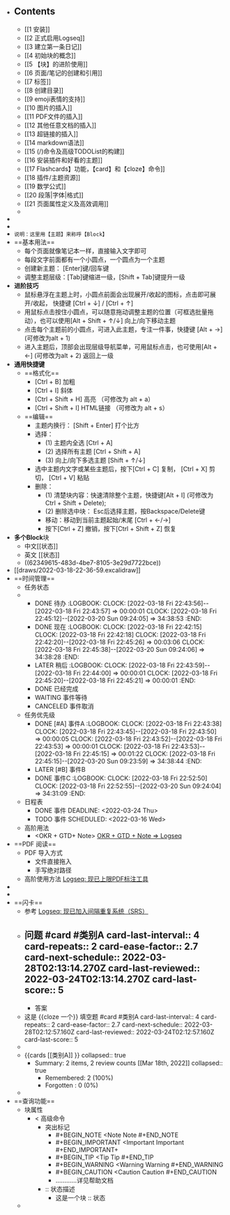 - ## Contents
	- [[1 安装]]
	- [[2 正式启用Logseq]]
	- [[3 建立第一条日记]]
	- [[4 初始块的概念]]
	- [[5 【块】的进阶使用]]
	- [[6 页面/笔记的创建和引用]]
	- [[7 标签]]
	- [[8 创建目录]]
	- [[9 emoji表情的支持]]
	- [[10 图片的插入]]
	- [[11 PDF文件的插入]]
	- [[12 其他任意文档的插入]]
	- [[13 超链接的插入]]
	- [[14 markdown语法]]
	- [[15  (/)命令及高级TODOList的构建]]
	- [[16 安装插件和好看的主题]]
	- [[17 Flashcards】功能，【card】和【cloze】命令]]
	- [[18 插件/主题资源]]
	- [[19 数学公式]]
	- [[20 段落|字体|格式]]
	- [[21 页面属性定义及高效调用]]
	-
-
-
- `说明：这里用【主题】来称呼【Block】`
- ==基本用法==
	- 每个页面就像笔记本一样，直接输入文字即可
	- 每段文字前面都有一个小圆点，一个圆点为一个主题
	- 创建新主题： [Enter]键/回车键
	- 调整主题层级：[Tab]键缩进一级，[Shift + Tab]键提升一级
- **进阶技巧**
	- 鼠标悬浮在主题上时，小圆点前面会出现展开/收起的图标，点击即可展开/收起， 快捷键 [Ctrl + ↓] / [Ctrl + ↑]
	- 用鼠标点击按住小圆点，可以随意拖动调整主题的位置（可框选批量拖动），也可以使用[Alt + Shift + ↑/↓] 向上/向下移动主题
	- 点击每个主题前的小圆点，可进入此主题，专注一件事，快捷键 [Alt + →] (可修改为alt + 1)
	- 进入主题后，顶部会出现层级导航菜单，可用鼠标点击，也可使用[Alt + ←] (可修改为alt + 2) 返回上一级
- **通用快捷键**
	- ==格式化==
		- [Ctrl + B]  加粗
		- [Ctrl + I]  斜体
		- [Ctrl + Shift + H]  高亮 （可修改为 alt + a）
		- [Ctrl + Shift + I]  HTML链接 （可修改为 alt + s）
	- ==编辑==
		- 主题内换行： [Shift + Enter]
		  打个比方
		- 选择：
			- (1) 主题内全选 [Ctrl + A]
			- (2) 选择所有主题 [Ctrl + Shift + A]
			- (3) 向上/向下多选主题 [Shift +  ↑/↓]
		- 选中主题内文字或某些主题后，按下[Ctrl + C]  复制， [Ctrl + X]  剪切， [Ctrl + V] 粘贴
		- 删除：
			- (1) 清楚块内容：快速清除整个主题，快捷键[Alt + I]  (可修改为 Ctrl + Shift + Delete);
			- (2) 删除选中块： Esc后选择主题，按Backspace/Delete键
			- 移动：移动到当前主题起始/末尾 [Ctrl + ←/→]
			- 按下[Ctrl + Z]  撤销，按下[Ctrl + Shift + Z] 恢复
- **多个Block**块
	- 中文[[状态]]
	- 英文 [[状态]]
	- ((62349615-483d-4be7-8105-3e29d7722bce))
- [[draws/2022-03-18-22-36-59.excalidraw]]
- ==时间管理==
	- 任务状态
	-
		- DONE 待办
		  :LOGBOOK:
		  CLOCK: [2022-03-18 Fri 22:43:56]--[2022-03-18 Fri 22:43:57] =>  00:00:01
		  CLOCK: [2022-03-18 Fri 22:45:12]--[2022-03-20 Sun 09:24:05] =>  34:38:53
		  :END:
		- DONE 现在
		  :LOGBOOK:
		  CLOCK: [2022-03-18 Fri 22:42:15]
		  CLOCK: [2022-03-18 Fri 22:42:18]
		  CLOCK: [2022-03-18 Fri 22:42:20]--[2022-03-18 Fri 22:45:26] =>  00:03:06
		  CLOCK: [2022-03-18 Fri 22:45:38]--[2022-03-20 Sun 09:24:06] =>  34:38:28
		  :END:
		- LATER 稍后
		  :LOGBOOK:
		  CLOCK: [2022-03-18 Fri 22:43:59]--[2022-03-18 Fri 22:44:00] =>  00:00:01
		  CLOCK: [2022-03-18 Fri 22:45:20]--[2022-03-18 Fri 22:45:21] =>  00:00:01
		  :END:
		- DONE 已经完成
		- WAITING  事件等待
		- CANCELED 事件取消
	- 任务优先级
		- DONE [#A] 事件A
		  :LOGBOOK:
		  CLOCK: [2022-03-18 Fri 22:43:38]
		  CLOCK: [2022-03-18 Fri 22:43:45]--[2022-03-18 Fri 22:43:50] =>  00:00:05
		  CLOCK: [2022-03-18 Fri 22:43:52]--[2022-03-18 Fri 22:43:53] =>  00:00:01
		  CLOCK: [2022-03-18 Fri 22:43:53]--[2022-03-18 Fri 22:45:15] =>  00:01:22
		  CLOCK: [2022-03-18 Fri 22:45:15]--[2022-03-20 Sun 09:23:59] =>  34:38:44
		  :END:
		- LATER  [#B] 事件B
		- DONE 事件C
		  :LOGBOOK:
		  CLOCK: [2022-03-18 Fri 22:52:50]
		  CLOCK: [2022-03-18 Fri 22:52:55]--[2022-03-20 Sun 09:24:04] =>  34:31:09
		  :END:
	- 日程表
		- DONE 事件
		  DEADLINE: <2022-03-24 Thu>
		- TODO 事件
		  SCHEDULED: <2022-03-16 Wed>
	- 高阶用法
		- <OKR + GTD+ Note> [OKR + GTD + Note => Logseq](https://zhuanlan.zhihu.com/p/369386414)
- ==PDF 阅读==
	- PDF 导入方式
		- 文件直接拖入
		- 手写绝对路径
	- 高阶使用方法 [Logseq: 现已上限PDF标注工具](https://zhuanlan.zhihu.com/p/397352305)
-
-
- ==闪卡==
	- 参考 [Logseq: 现已加入间隔重复系统（SRS）](https://zhuanlan.zhihu.com/p/392408529)
	- 问题 #card #类别A
	  card-last-interval:: 4
	  card-repeats:: 2
	  card-ease-factor:: 2.7
	  card-next-schedule:: 2022-03-28T02:13:14.270Z
	  card-last-reviewed:: 2022-03-24T02:13:14.270Z
	  card-last-score:: 5
		-
		- 答案
	- 这是 {{cloze 一个}} 填空题 #card #类别A
	  card-last-interval:: 4
	  card-repeats:: 2
	  card-ease-factor:: 2.7
	  card-next-schedule:: 2022-03-28T02:12:57.160Z
	  card-last-reviewed:: 2022-03-24T02:12:57.160Z
	  card-last-score:: 5
	-
	- {{cards [[类别A]] }}
	  collapsed:: true
		- Summary: 2 items, 2 review counts [[Mar 18th, 2022]]
		  collapsed:: true
			- Remembered:   2 (100%)
			- Forgotten :   0 (0%)
	-
- ==查询功能==
	- 块属性
		- < 高级命令
			- 突出标记
				- #+BEGIN_NOTE
				  <Note    Note
				  #+END_NOTE
				- #+BEGIN_IMPORTANT
				  <Important    Important
				  #+END_IMPORTANT+
				- #+BEGIN_TIP
				  <Tip     Tip
				  #+END_TIP
				- #+BEGIN_WARNING
				  <Warning    Warning
				  #+END_WARNING
				- #+BEGIN_CAUTION
				  <Caution     Caution
				  #+END_CAUTION
				- ............详见帮助文档
			- :: 状态描述
				- 这是一个块
				  :: 状态
	-